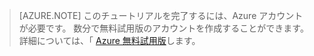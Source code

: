<properties pageTitle="" title="" description="" documentationCenter="" services="" solutions="" authors="" writer="kathydav" editor="tysonn" manager="jeffreyg" />


> [AZURE.NOTE]
> このチュートリアルを完了するには、Azure アカウントが必要です。 数分で無料試用版のアカウントを作成することができます。 詳細については、「 [Azure 無料試用版](http://azure.microsoft.com/pricing/free-trial/)します。






